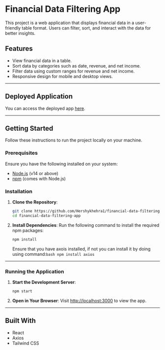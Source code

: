 # Financial Data Filtering App

This project is a web application that displays financial data in a user-friendly table format. Users can filter, sort, and interact with the data for better insights.

## Features

- View financial data in a table.
- Sort data by categories such as date, revenue, and net income.
- Filter data using custom ranges for revenue and net income.
- Responsive design for mobile and desktop views.

---

## Deployed Application

You can access the deployed app [here](https://fdfa.netlify.app/).

---

## Getting Started

Follow these instructions to run the project locally on your machine.

### Prerequisites

Ensure you have the following installed on your system:

- [Node.js](https://nodejs.org/) (v14 or above)
- [npm](https://www.npmjs.com/) (comes with Node.js)

### Installation

1. **Clone the Repository**:

   ```bash
   git clone https://github.com/Hershykhehra1/financial-data-filtering-app.git
   cd financial-data-filtering-app
   ```

2. **Install Dependencies**:
   Run the following command to install the required npm packages:
   ```bash
   npm install
   ```
   Ensure that you have axois installed, if not you can install it by doing using command:`bash npm install axios`

---

### Running the Application

1. **Start the Development Server**:

   ```bash
   npm start
   ```

2. **Open in Your Browser**:
   Visit [http://localhost:3000](http://localhost:3000) to view the app.

---

## Built With

- React
- Axios
- Tailwind CSS
